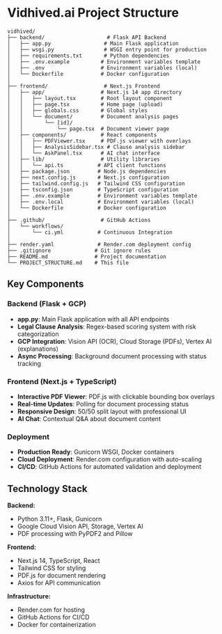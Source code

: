 # Vidhived.ai Project Structure

```
vidhived/
├── backend/                    # Flask API Backend
│   ├── app.py                 # Main Flask application
│   ├── wsgi.py                # WSGI entry point for production
│   ├── requirements.txt       # Python dependencies
│   ├── .env.example          # Environment variables template
│   ├── .env                  # Environment variables (local)
│   └── Dockerfile            # Docker configuration
│
├── frontend/                  # Next.js Frontend
│   ├── app/                  # Next.js 14 app directory
│   │   ├── layout.tsx        # Root layout component
│   │   ├── page.tsx          # Home page (upload)
│   │   ├── globals.css       # Global styles
│   │   └── document/         # Document analysis pages
│   │       └── [id]/
│   │           └── page.tsx  # Document viewer page
│   ├── components/           # React components
│   │   ├── PDFViewer.tsx     # PDF.js viewer with overlays
│   │   ├── AnalysisSidebar.tsx # Clause analysis sidebar
│   │   └── AskPanel.tsx      # AI chat interface
│   ├── lib/                  # Utility libraries
│   │   └── api.ts           # API client functions
│   ├── package.json         # Node.js dependencies
│   ├── next.config.js       # Next.js configuration
│   ├── tailwind.config.js   # Tailwind CSS configuration
│   ├── tsconfig.json        # TypeScript configuration
│   ├── .env.example         # Environment variables template
│   ├── .env.local           # Environment variables (local)
│   └── Dockerfile           # Docker configuration
│
├── .github/                  # GitHub Actions
│   └── workflows/
│       └── ci.yml           # Continuous Integration
│
├── render.yaml              # Render.com deployment config
├── .gitignore              # Git ignore rules
├── README.md               # Project documentation
└── PROJECT_STRUCTURE.md    # This file
```

## Key Components

### Backend (Flask + GCP)
- **app.py**: Main Flask application with all API endpoints
- **Legal Clause Analysis**: Regex-based scoring system with risk categorization
- **GCP Integration**: Vision API (OCR), Cloud Storage (PDFs), Vertex AI (explanations)
- **Async Processing**: Background document processing with status tracking

### Frontend (Next.js + TypeScript)
- **Interactive PDF Viewer**: PDF.js with clickable bounding box overlays
- **Real-time Updates**: Polling for document processing status
- **Responsive Design**: 50/50 split layout with professional UI
- **AI Chat**: Contextual Q&A about document content

### Deployment
- **Production Ready**: Gunicorn WSGI, Docker containers
- **Cloud Deployment**: Render.com configuration with auto-scaling
- **CI/CD**: GitHub Actions for automated validation and deployment

## Technology Stack

**Backend:**
- Python 3.11+, Flask, Gunicorn
- Google Cloud Vision API, Storage, Vertex AI
- PDF processing with PyPDF2 and Pillow

**Frontend:**
- Next.js 14, TypeScript, React
- Tailwind CSS for styling
- PDF.js for document rendering
- Axios for API communication

**Infrastructure:**
- Render.com for hosting
- GitHub Actions for CI/CD
- Docker for containerization